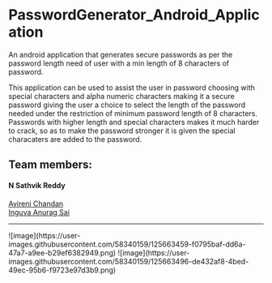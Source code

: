 # PasswordGenerator_Android_Application
An android application that generates secure passwords as per the password length need of user with a min length of 8 characters of password.

This application can be used to assist the user in password choosing with special characters and alpha numeric characters making it a secure password giving the user a choice to select the length of the password needed under the restriction of minimum password length of 8 characters.
Passwords with higher length and special characters makes it much harder to crack, so as to make the password stronger it is given the special characaters are added to the password.

## Team members:
#### N Sathvik Reddy
<a href = "https://github.com/AVIRENI-CHANDAN">Avireni Chandan</a><br>
<a href = "https://github.com/Ethan-Hunt-21">Inguva Anurag Sai</a><br>
<hr>
![image](https://user-images.githubusercontent.com/58340159/125663459-f0795baf-dd6a-47a7-a9ee-b29ef6382949.png)
![image](https://user-images.githubusercontent.com/58340159/125663496-de432af8-4bed-49ec-95b6-f9723e97d3b9.png)
